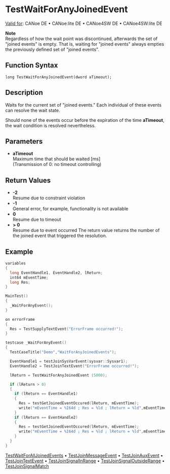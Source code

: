 # TestWaitForAnyJoinedEvent

[Valid for](../../../Shared/FeatureAvailability.md): CANoe DE • CANoe:lite DE • CANoe4SW DE • CANoe4SW:lite DE

**Note**  
Regardless of how the wait point was discontinued, afterwards the set of "joined events" is empty. That is, waiting for "joined events" always empties the previously defined set of "joined events".

## Function Syntax

```
long TestWaitForAnyJoinedEvent(dword aTimeout);
```

## Description

Waits for the current set of "joined events." Each individual of these events can resolve the wait state.

Should none of the events occur before the expiration of the time **aTimeout**, the wait condition is resolved nevertheless.

## Parameters

- **aTimeout**  
  Maximum time that should be waited [ms]  
  (Transmission of 0: no timeout controlling)

## Return Values

- **-2**  
  Resume due to constraint violation
- **-1**  
  General error, for example, functionality is not available
- **0**  
  Resume due to timeout
- **\> 0**  
  Resume due to event occurred The return value returns the number of the joined event that triggered the resolution.

## Example

```c
variables
{
  long EventHandle1, EventHandle2, lReturn;
  int64 mEventTime;
  long Res;
}

MainTest()
{
  _WaitForAnyEvent();
}

on errorFrame
{
  Res = TestSupplyTextEvent("ErrorFrame occurred!");
}

testcase _WaitForAnyEvent()
{
  TestCaseTitle("Demo","WaitForAnyJoinedEvents");

  EventHandle1 = testJoinSysVarEvent(sysvar::Sysvar1);
  EventHandle2 = TestJoinTextEvent("ErrorFrame occurred!");

  lReturn = TestWaitForAnyJoinedEvent (5000);

  if (lReturn > 0)
  {
    if (lReturn == EventHandle1)
    {
      Res = testGetJoinedEventOccured(lReturn, mEventTime);
      write("mEventTime = %I64d ; Res = %ld ; lReturn = %ld",mEventTime,Res,lReturn);
    }
    if (lReturn == EventHandle2)
    {
      Res = testGetJoinedEventOccured(lReturn, mEventTime);
      write("mEventTime = %I64d ; Res = %ld ; lReturn = %ld",mEventTime,Res,lReturn);
    }
  }
}
```

[TestWaitForAllJoinedEvents](CAPLfunctionTestWaitForAllJoinedEvents.md) • [TestJoinMessageEvent](CAPLfunctionTestJoinMessageEvent.md) • [TestJoinAuxEvent](CAPLfunctionTestJoinAuxEvent.md) • [TestJoinTextEvent](CAPLfunctionTestJoinTextEvent.md) • [TestJoinSignalInRange](CAPLfunctionTestJoinSignalInRange.md) • [TestJoinSignalOutsideRange](CAPLfunctionTestJoinSignalOutsideRange.md) • [TestJoinSignalMatch](CAPLfunctionTestJoinSignalMatch.md)
